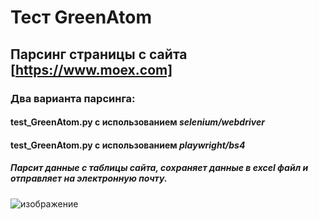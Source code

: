 # Тест GreenAtom  
  
## Парсинг страницы с сайта  [https://www.moex.com]
### Два варианта парсинга:
#### __test_GreenAtom.py__  с использованием  __*selenium/webdriver*__  
#### __test_GreenAtom.py__  с использованием  ___playwright/bs4___  

##### Парсит данные с таблицы сайта, сохраняет данные в excel файл и отправляет на электронную почту.

![изображение](https://github.com/drug173/Python/assets/47415634/a9efc8fc-7711-464e-9b27-f287b2ead669)


